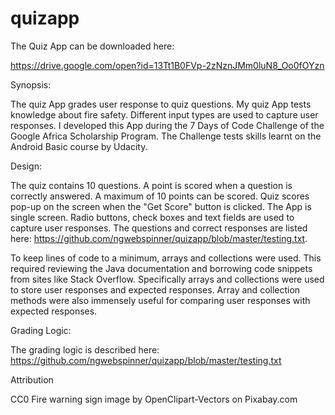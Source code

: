 # quizapp

The Quiz App can be downloaded here:

https://drive.google.com/open?id=13Tt1B0FVp-2zNznJMm0luN8_Oo0fOYzn

Synopsis:

The quiz App grades user response to quiz questions. My quiz App tests knowledge about fire safety.
Different input types are used to capture user responses. I developed this App during the 7 Days of Code Challenge
of the Google Africa Scholarship Program. The Challenge tests skills learnt on the Android Basic course by Udacity.

Design:

The quiz contains 10 questions. A point is scored when a question is correctly answered. A maximum of 10 points
can be scored. Quiz scores pop-up on the screen when the "Get Score" button is clicked. The App is single screen. 
Radio buttons, check boxes and text fields are used to capture user responses. The questions and correct responses are listed
here: https://github.com/ngwebspinner/quizapp/blob/master/testing.txt.

To keep lines of code to a minimum, arrays and collections were used. This required reviewing the Java documentation and borrowing code snippets from sites like Stack Overflow. Specifically arrays and collections were used to store user responses and expected responses.
Array and collection methods were also immensely useful for comparing user responses with expected responses.

Grading Logic:

The grading logic is described here: https://github.com/ngwebspinner/quizapp/blob/master/testing.txt


Attribution

CC0 Fire warning sign image by OpenClipart-Vectors on Pixabay.com
